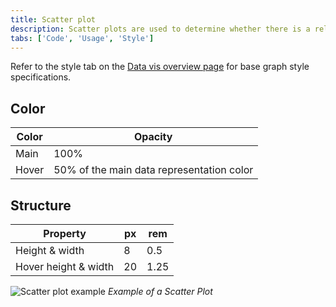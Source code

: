 ```yaml
---
title: Scatter plot
description: Scatter plots are used to determine whether there is a relationship between two sets of quantitative values by showing the linear correlation between them.
tabs: ['Code', 'Usage', 'Style']
---
```


Refer to the style tab on the
[Data vis overview page](/data-visualization/overview/style) for base graph
style specifications.

## Color

| Color | Opacity                                   |
| ----- | ----------------------------------------- |
| Main  | 100%                                      |
| Hover | 50% of the main data representation color |

## Structure

| Property             | px  | rem  |
| -------------------- | --- | ---- |
| Height & width       | 8   | 0.5  |
| Hover height & width | 20  | 1.25 |

![Scatter plot example](images/style-scatter-plot.png) _Example of a Scatter
Plot_

